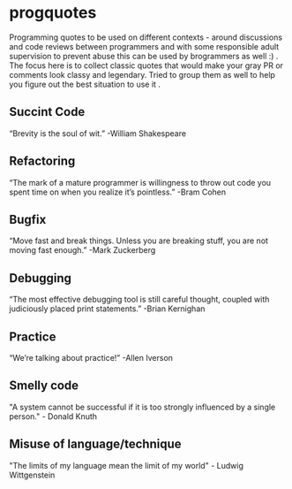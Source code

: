 # progquotes
Programming quotes to be used on different contexts - around discussions and code reviews between programmers and with some responsible adult supervision to prevent abuse this can be used by brogrammers as well :) . The focus here is to collect classic quotes that would make your gray PR or comments look classy and legendary. Tried to group them as well to help you figure out the best situation to use it .

## Succint Code
“Brevity is the soul of wit.” -William Shakespeare

## Refactoring 
“The mark of a mature programmer is willingness to throw out code you spent time on when you realize it’s pointless.” -Bram Cohen

## Bugfix
“Move fast and break things. Unless you are breaking stuff, you are not moving fast enough.” -Mark Zuckerberg

## Debugging
“The most effective debugging tool is still careful thought, coupled with judiciously placed print statements.” -Brian Kernighan

## Practice
“We’re talking about practice!” -Allen Iverson

## Smelly code
"A system cannot be successful if it is too strongly influenced by a single person." - Donald Knuth

## Misuse of language/technique
"The limits of my language mean the limit of my world" - Ludwig Wittgenstein
